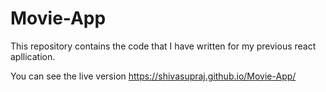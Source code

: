 # Movie-App

This repository contains the code that I have written for my previous react apllication.

You can see the live version https://shivasupraj.github.io/Movie-App/



